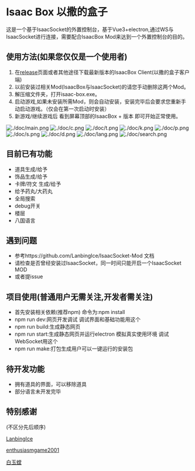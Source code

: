 # Isaac Box 以撒的盒子

这是一个基于IsaacSocket的外置控制台，基于Vue3+electron,通过WS与IsaacSocket进行连接，需要配合IsaacBox Mod来达到一个外置控制台的目的。

## 使用方法(如果您仅仅是一个使用者)
1. 在[release](https://github.com/NOTF-API/IsaacBoxClient/releases/)页面或者其他途径下载最新版本的IsaacBox Client(以撒的盒子客户端)
2. 以前安装过相关Mod(IsaacBox与IsaacSocket)的请您手动删除这两个Mod。
3. 解压缩文件夹，打开isaac-box.exe。
4. 启动游戏,如果未安装所需Mod，则会自动安装，安装完毕后会要求您重新手动启动游戏。（仅会在第一次启动时安装）
6. 新游戏/继续游戏后 看到屏幕顶部的IsaacBox + 版本 即可开始正常使用。

![./doc/main.png](./doc/main.png "主画面")
![./doc/c.png](./doc/c.png "道具")
![./doc/t.png](./doc/t.png "饰品")
![./doc/k.png](./doc/k.png "卡牌与符文")
![./doc/p.png](./doc/p.png "胶囊效果")
![./doc/s.png](./doc/s.png "楼层")
![./doc/d.png](./doc/d.png "debug")
![./doc/lang.png](./doc/lang.png "八国语言")
![./doc/search.png](./doc/search.png "全局搜索")

## 目前已有功能
+ 道具生成/给予
+ 饰品生成/给予
+ 卡牌/符文 生成/给予
+ 给予药丸/大药丸
+ 全局搜索
+ debug开关
+ 楼层
+ 八国语言


## 遇到问题
+ 参考https://github.com/LanbingIce/IsaacSocket-Mod 文档
+ 请检查是否曾经安装过IsaacSocket，同一时间只能开启一个IsaacSocket MOD
+ 或者提issue

## 项目使用(普通用户无需关注,开发者需关注)
+ 首先安装相关依赖(推荐npm) 命令为:npm install
+ npm run dev:网页开发调试 调试界面和基础功能用这个
+ npm run build:生成静态网页
+ npm run start:生成静态网页并运行electron 模拟真实使用环境 调试WebSocket用这个
+ npm run make:打包生成用户可以一键运行的安装包
## 待开发功能
+ 拥有道具的界面，可以移除道具
+ 部分语言未开发完毕

## 特别感谢
(不区分先后顺序)

[LanbingIce](https://github.com/LanbingIce)

[enthusiasmgame2001](https://github.com/enthusiasmgame2001)

[白玉螳](https://space.bilibili.com/6126195)
